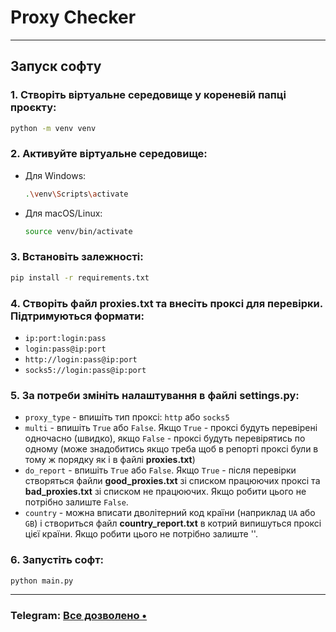 #  Proxy Checker

---
## Запуск софту
### 1. Створіть віртуальне середовище у кореневій папці проєкту:
   ```bash
   python -m venv venv
   ```

### 2. Активуйте віртуальне середовище:
   - Для Windows:
     ```bash
     .\venv\Scripts\activate
     ```
   - Для macOS/Linux:
     ```bash
     source venv/bin/activate
     ```

### 3. Встановіть залежності:
   ```bash
   pip install -r requirements.txt
   ```

### 4. Створіть файл **proxies.txt** та внесіть проксі для перевірки. Підтримуються формати:
   - `ip:port:login:pass`
   - `login:pass@ip:port`
   - `http://login:pass@ip:port`
   - `socks5://login:pass@ip:port`


### 5. За потреби змініть налаштування в файлі **settings.py**:
   - `proxy_type` - впишіть тип проксі: `http` або `socks5`
   - `multi` - впишіть `True` або `False`. Якщо `True` - проксі будуть перевірені одночасно (швидко), якщо `False` - проксі будуть перевірятись по одному (може знадобитись якщо треба щоб в репорті проксі були в тому ж порядку як і в файлі **proxies.txt**)
   - `do_report` - впишіть `True` або `False`. Якщо `True` - після перевірки створяться файли **good_proxies.txt** зі списком працюючих проксі та **bad_proxies.txt** зі списком не працюючих. Якщо робити цього не потрібно залиште `False`.
   - `country` - можна вписати дволітерний код країни (наприклад `UA` або `GB`) і створиться файл **country_report.txt** в котрий випишуться проксі цієї країни. Якщо робити цього не потрібно залиште ''.


### 6. Запустіть софт:
   ```bash
   python main.py
   ```

---

### Telegram: [Все дозволено •](https://t.me/+oCfK6i7az5czNDU6)
